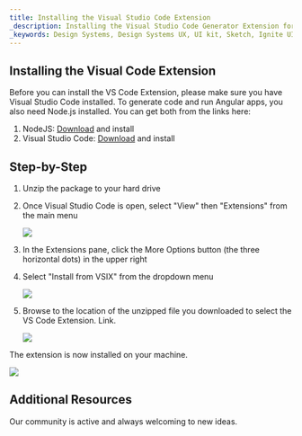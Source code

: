```yaml
---
title: Installing the Visual Studio Code Extension
_description: Installing the Visual Studio Code Generator Extension for Angular Code Generation in Indigo.Design.
_keywords: Design Systems, Design Systems UX, UI kit, Sketch, Ignite UI for Angular, Sketch to Angular, Sketch to Angular, Angular, Angular Design System, Export code from Sketch, Design Kits for Angular, Sketch HTML, Sketch to HTML, Sketch UI kits
---
```


## Installing the Visual Code Extension

Before you can install the VS Code Extension, please make sure you have Visual Studio Code installed. To generate code and run Angular apps, you also need Node.js installed. You can get both from the links here:

1.  NodeJS: [Download](https://nodejs.org/en/download/) and install
2.  Visual Studio Code: [Download](https://code.visualstudio.com/download) and install

## Step-by-Step

1.  Unzip the package to your hard drive

2.  Once Visual Studio Code is open, select "View" then "Extensions" from the main menu

    <div class="divider--half"></div>
    <img class="responsive-img" src="../images/vs-code-extension-drop-down.png" />
    <div class="divider--half"></div>
    <div class="divider--half"></div>
    <div class="divider--half"></div>
    <div class="divider--half"></div>
    <div class="divider--half"></div>

3.  In the Extensions pane, click the More Options button (the three horizontal dots) in the upper right

4.  Select "Install from VSIX" from the dropdown menu

    <div class="divider--half"></div>
    <img class="responsive-img" src="../images/vs-code-install-vsix.png" />
    <div class="divider--half"></div>
    <div class="divider--half"></div>
    <div class="divider--half"></div>
    <div class="divider--half"></div>
    <div class="divider--half"></div>

5.  Browse to the location of the unzipped file you downloaded to select the VS Code Extension. Link.
    <div class="divider--half"></div>
    <img class="responsive-img" src="../images/vs-code-select-vsix.png" />
    <div class="divider--half"></div>
    <div class="divider--half"></div>
    <div class="divider--half"></div>
    <div class="divider--half"></div>
    <div class="divider--half"></div>

The extension is now installed on your machine.

<img class="responsive-img" src="../images/vs-code-generator-installed.png" />

## Additional Resources

Our community is active and always welcoming to new ideas.


